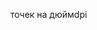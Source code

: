 <span data-ttu-id="110ef-101">точек на дюйм</span><span class="sxs-lookup"><span data-stu-id="110ef-101">dpi</span></span>